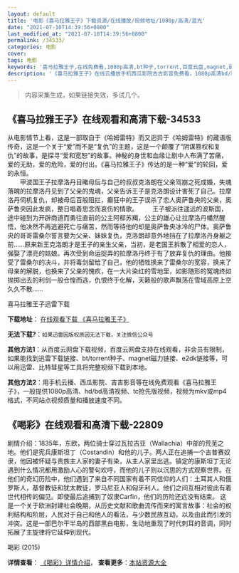 ```yaml
---
layout: default
title: '电影《喜马拉雅王子》下载资源/在线播放/视频地址/1080p/高清/蓝光'
date: "2021-07-10T14:39:56+0800"
last_modified_at: "2021-07-10T14:39:56+0800"
permalink: /34533/
categories: 电影
cover:
tags: 电影
keywords: '喜马拉雅王子,在线免费看,1080p高清,bt种子,torrent,百度云盘,magnet,磁力链,迅雷下载资源'
description: '《喜马拉雅王子》在线云播放手机西瓜影院吉吉影音免费看，1080p高清bd/hd未删减完整版和tc抢先枪版，mkv/mp4格式，附带bt/torrent种子、magnet/磁力链、百度云盘、网盘资源迅雷下载链接'
---
```


>内容采集生成，如果链接失效，多试几个。


## 《喜马拉雅王子》在线观看和高清下载-34533

从电影情节上看，这是一部取自于《哈姆雷特》而又迥异于《哈姆雷特》的藏语版传奇，这是一个关于&ldquo;爱&rdquo;而不是&ldquo;复仇”的主题，这是一个颠覆了“阴谋篡权和复仇&rdquo;的故事，是探寻&ldquo;爱和宽恕”的故事。神秘的身世和血缘让剧中人布满了苦痛，爱的无助，爱的危险，爱的付出。《喜马拉雅王子》传达的是一种&ldquo;爱&rdquo;的轮回，爱的永恒。<br />　　甲波国王子拉摩洛丹目睹母后与自己的叔叔克洛朗在父亲驾崩之死成婚，失魂落魄的拉摩洛丹见到了父亲的鬼魂，父亲告诉王子是克洛朗设计害死了自己。拉摩洛丹伺机复仇，却被母后百般阻拦，癫狂中的王子误杀了恋人奥萨鲁央的父亲，奥萨鲁央因此发疯，整日唱着思念而哀伤的情歌。 　　王子被派往遥远的波斯国，途中碰到为开辟商道而勇往直前的公主阿郗苏羯，公主的雄心让拉摩洛丹幡然醒悟，他决然不再逃避死亡与痛苦，然而等待他的却是奥萨鲁央冰冷的尸体。奥萨鲁央的哥哥雷桑尔誓言要为父亲、妹妹复仇，克洛朗却意外地挡在了拉摩洛丹身躯之前……原来新王克洛朗才是王子的亲生父亲，当初，是老国王拆散了相爱的恋人，强娶了漂亮的姑娘。再次受到命运捉弄的拉摩洛丹终于有了放弃复仇的理由。他接受了雷桑尔的决斗，并将毒剑留给了自己，他的牺牲换来了雷桑尔的宽容，换来了母亲的解脱，也换来了父亲的愧疚，在一大片染红的雪地里，如影随形的冤魂终如抛掷出去的利剑一般仓惶而逃，仇恨终于化解，天籁般的歌声飘荡在雪域高原上空久久不散……


喜马拉雅王子迅雷下载

**下载地址**： [在线观看下载 《喜马拉雅王子》](https://www.993dy.com//vod-detail-id-14441.html) 


**无法下载?**：`如果迅雷因版权原因无法下载，关注微信公众号 `

**其他方法1**：从百度云网盘下载视频，百度云网盘支持在线观看，非会员有限制，如果能找到迅雷下载链接、bt/torrent种子、magnet磁力链接、e2dk链接等，可以用迅雷、比特彗星等工具将完整视频下载到本地。

**其他方法2**：用手机云播、西瓜影院、吉吉影音等在线免费观看《喜马拉雅王子》，一般提供1080p高清、hd/bd高清视频、tc抢先版视频，视频为mkv或mp4格式，不同站点视频质量和播放速度不同。


## 《喝彩》在线观看和高清下载-22809

剧情介绍：1835年，东欧，两位骑士穿过瓦拉吉亚（Wallachia）中部的荒芜之地。他们是宪兵康斯坦丁（Costandin）和他的儿子。两人正在追捕一个吉普赛奴隶，他因被怀疑与贵族主人家的妻子有染，从主人家里出逃。镇定的康斯坦丁无论遇到什么情况都用激励人心的警句欢呼，而他的儿子则以沉思的方式观察世界。在他们的奇幻历险中，他们遇到了来自不同国家有着不同信仰的人们：土耳其人和俄罗斯人，基督教徒和犹太教徒，罗马尼亚人和匈牙利人。他们之间互相对彼此有着世代相传的偏见。即使最后追捕到了奴隶Carfin，他们的历险还远没有结束。 这是一个关于欧洲封建社会晚期，从历史文献和歌曲流传而来的寓言故事：社会的权利结构和阶层，人民对于自己和他人的看法，与少数民族互动，以及由此而引发的冲突。这是一部巴尔干半岛的西部黑白电影，生动地重现了时代刺耳的音调，同时拓展了主旋律将它延伸到现代。


喝彩 (2015)

**详情查看**： [《喝彩》详情介绍](/movie/22809/)， **查看更多**：[本站资源大全](/movie/t/all/)

